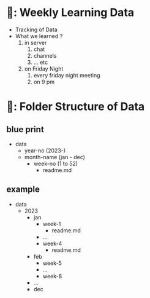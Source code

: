 # 🧠: Weekly Learning Data

- Tracking of Data
- What we learned ?
  1. in server
     1. chat
     2. channels
     3. ... etc
  2. on Friday Night
     1. every friday night meeting
     2. on 9 pm

# 📂: Folder Structure of Data

## blue print

- data
  - year-no (2023-)
  - month-name (jan - dec)
    - week-no (1 to 52)
      - readme.md


## example

- data
  - 2023
    - jan
      - week-1
        - readme.md
      - ...
      - week-4
        - readme.md
    - feb
      - week-5
      - ...
      - week-8
    - ...
    - dec
